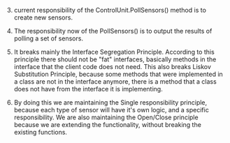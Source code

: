 3. current responsibility of the ControlUnit.PollSensors() method is to create new sensors.

5. The responsibility now of the PollSensors() is to output the results of polling a set of sensors.

6. It breaks mainly the Interface Segregation Principle. According to this principle there should not be "fat" interfaces, basically methods in the interface that the client code does not need.
This also breaks Liskov Substitution Principle, because some methods that were implemented in a class are not in the interface anymore, 
there is a method that a class does not have from the interface it is implementing.

10. By doing this we are maintaining the Single responsibility principle, because each type of sensor will have it's own logic, and a specific responsibility. We are also maintaining the Open/Close principle because we are extending the functionality, without breaking the existing functions.
